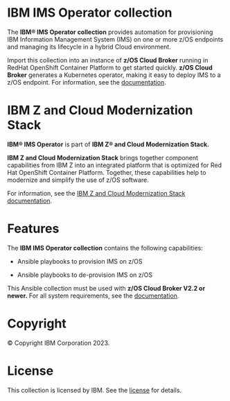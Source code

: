 **IBM IMS Operator collection**
========================

The **IBM® IMS Operator collection** provides automation for provisioning IBM Information Management System (IMS) on one or more z/OS endpoints and managing its lifecycle in a hybrid Cloud environment.


Import this collection into an instance of **z/OS Cloud Broker** running in RedHat OpenShift Container Platform to get started quickly. **z/OS Cloud Broker** generates a Kubernetes operator, making it easy to deploy IMS to a z/OS endpoint. For information, see the [documentation](https://www.ibm.com/docs/SSV97FN_latest/zstack/operators_ims.html).


**IBM Z and Cloud Modernization Stack**
===========================================
**IBM® IMS Operator** is part of **IBM Z® and Cloud Modernization Stack.** 
  
**IBM Z and Cloud Modernization Stack** brings together component capabilities from IBM Z into an integrated platform that is optimized for Red Hat OpenShift Container Platform. Together, these capabilities help to modernize and simplify the use of z/OS software. 


For information, see the [IBM Z and Cloud Modernization Stack documentation](https://www.ibm.com/docs/SSV97FN_latest/). 

**Features**
========
The **IBM IMS Operator collection** contains the following capabilities: 

* Ansible playbooks to provision IMS on z/OS 

* Ansible playbooks to de-provision IMS on z/OS 

This Ansible collection must be used with **z/OS Cloud Broker V2.2 or newer.** For all system requirements, see the [documentation](https://www.ibm.com/docs/SSV97FN_latest/zstack/system-requirements.html).


**Copyright**
=========
© Copyright IBM Corporation 2023.

**License**
=======
This collection is licensed by IBM. See the [license](https://www14.software.ibm.com/cgi-bin/weblap/lap.pl?li_formnum=L-CAQZ-GR4N57) for details.